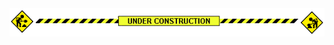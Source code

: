 <html>
  <head>
    <meta charset="utf-8">
    <meta name="viewport" content="width=device-width, initial-scale=1.0"/>
  </head>
  <body>
    <img src="/assets/images/1444070256569233.gif">
  </body>
</html>

